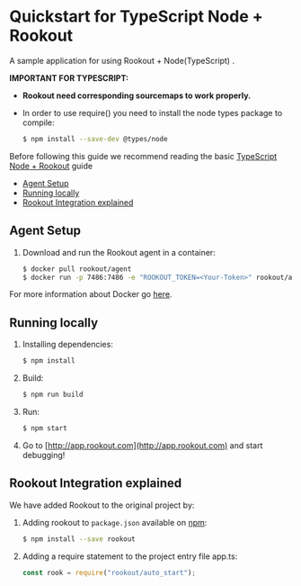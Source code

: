 # Quickstart for TypeScript Node + Rookout

A sample application for using Rookout + Node(TypeScript) .

__IMPORTANT FOR TYPESCRIPT:__

* __Rookout need corresponding sourcemaps to work properly.__

* In order to use require() you need to install the node types package to compile:
    ```bash
    $ npm install --save-dev @types/node
    ```

Before following this guide we recommend reading the basic [TypeScript Node + Rookout] guide

* [Agent Setup](#agent-setup)
* [Running locally](#running-locally)
* [Rookout Integration explained](#rookout-integration-explained)


## Agent Setup


1. Download and run the Rookout agent in a container:  
    
    ```bash
    $ docker pull rookout/agent
    $ docker run -p 7486:7486 -e "ROOKOUT_TOKEN=<Your-Token>" rookout/agent
    ```

For more information about Docker go [here](https://www.docker.com/).


## Running locally


1. Installing dependencies:
    ```bash
    $ npm install
    ```

2. Build:
    ```bash
    $ npm run build
    ```

3. Run:
    ```bash
    $ npm start
    ```

4. Go to [http://app.rookout.com](http://app.rookout.com) and start debugging! 


## Rookout Integration explained


We have added Rookout to the original project by:
1. Adding rookout to `package.json` available on [npm]:
    ```bash
    $ npm install --save rookout
    ```

2. Adding a require statement to the project entry file app.ts:
    ```ts
    const rook = require("rookout/auto_start");
    ```


[TypeScript Node + Rookout]: https://rookout.github.io/tutorials/typescript
[npm]: https://www.npmjs.com/package/rookout


